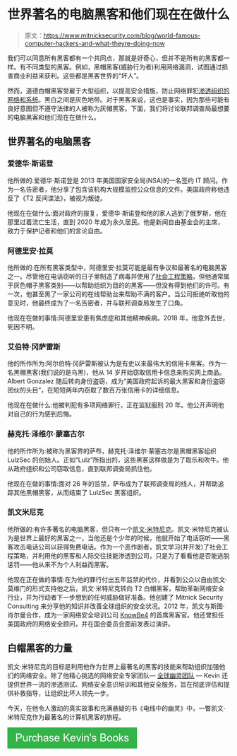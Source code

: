 # 世界著名的电脑黑客和他们现在在做什么

> 原文：<https://www.mitnicksecurity.com/blog/world-famous-computer-hackers-and-what-theyre-doing-now>

我们可以同意所有黑客都有一个共同点，那就是好奇心，但并不是所有的黑客都一样。有不同类型的黑客。例如，黑帽黑客(威胁行为者)利用网络漏洞，试图通过损害商业利益来获利。这些都是黑客世界的“坏人”。

然而，道德白帽黑客受雇于大型组织，以提高安全措施，防止网络罪犯[渗透组织的网络和系统](https://www.mitnicksecurity.com/blog/10-reasons-why-your-organization-needs-penetration-testing)。黑白之间是灰色地带。对于黑客来说，这也是事实，因为那些可能有良好意图但不遵守法律的人被称为灰帽黑客。下面，我们将讨论联邦调查局最想要的电脑黑客和他们现在在做什么。

## 世界著名的电脑黑客

### 爱德华·斯诺登

他所做的:爱德华·斯诺登是 2013 年美国国家安全局(NSA)的一名签约 IT 顾问。作为一名告密者，他分享了包含该机构大规模监控公众信息的文件。美国政府称他违反了《T2 反间谍法》，被视为叛徒。

他现在在做什么:面对政府的报复，爱德华·斯诺登和他的家人逃到了俄罗斯，他在那里过着流亡生活，直到 2020 年成为永久居民。他是新闻自由基金会的主席，致力于保护记者和他们的言论自由。

### 阿德里安·拉莫

他所做的:在所有黑客类型中，阿德里安·拉莫可能是最有争议和最著名的电脑黑客之一。尽管他在电话窃听的日子里制造了病毒并使用了[社会工程策略](https://www.mitnicksecurity.com/blog/basics-of-social-engineering-attack)，但他通常属于灰色帽子黑客类别——以帮助组织为目的的黑客——但没有得到他们的许可。有一次，他甚至黑了一家公司的在线帮助台来帮助不满的客户。当公司拒绝听取他的意见时，他最终成为了一名告密者，并与联邦调查局发生了口角。

他现在在做的事情:阿德里安患有焦虑症和其他精神疾病。2018 年，他意外去世，死因不明。

### 艾伯特·冈萨雷斯

他的所作所为:阿尔伯特·冈萨雷斯被认为是有史以来最伟大的信用卡黑客。作为一名黑帽黑客(我们说的是乌黑)，他从 14 岁开始窃取信用卡信息来购买网上商品。Albert Gonzalez 随后转向身份盗窃，成为“美国政府起诉的最大黑客和身份盗窃团伙的头目”，在短短两年内窃取了数百万张信用卡的详细信息。

他现在在做什么:他被判犯有多项网络罪行，正在监狱服刑 20 年。他公开声明他对自己的行为感到后悔。

### 赫克托·泽维尔·蒙塞古尔

他的所作所为:被称为黑客界的萨布，赫克托·泽维尔·蒙塞古尔是黑帽黑客组织 LulzSec 的创始人。正如“Lulz”所指出的，这些黑客这样做是为了取乐和吹牛。他从政府组织和公司窃取信息，直到联邦调查局抓住他。

他现在在做的事情:面对 26 年的监禁，萨布成为了联邦调查局的线人，并帮助追踪其他黑帽黑客，从而结束了 LulzSec 黑客组织。

### 凯文米尼克

他所做的:有许多著名的电脑黑客，但只有一个[凯文·米特尼克](https://www.mitnicksecurity.com/about-kevin-mitnick-mitnick-security)。凯文·米特尼克被认为是世界上最好的黑客之一，当他还是个少年的时候，他就开始了电话窃听——黑客攻击电话公司以获得免费电话。作为一个恶作剧者，凯文学习(并开发)了社会工程策略，并利用他的黑客和人际交往技能渗透到公司，只是为了看看他是否能逃脱惩罚——他从来不为个人利益而黑客。

他现在正在做的事情:在为他的罪行付出五年监禁的代价，并看到公众以自由凯文·莫维门的形式支持他之后，凯文·米特尼克转向 T2 白帽黑客，帮助革新网络安全行业，并为行动者下一步想到的任何威胁做好准备。他创建了 Mitnick Security Consulting 来分享他的知识并改善全球组织的安全状况。2012 年，凯文与斯图·肖尔曼合作，成为一家网络安全培训公司 [KnowBe4](https://www.knowbe4.com/press/kevin-mitnick-partners-with-knowbe4) 的首席黑客官。他还曾担任美国政府的网络安全顾问，并在国会委员会面前发表过演讲。

## 白帽黑客的力量

凯文·米特尼克的目标是利用他作为世界上最著名的黑客的技能来帮助组织加强他们的网络安全。除了他精心挑选的网络安全专家团队— [全球幽灵团队](https://www.mitnicksecurity.com/global-ghost-team) — Kevin 还提供世界一流的渗透测试、网络安全意识培训和其他安全服务，旨在彻底评估和提供补救指导，让组织比坏人领先一步。

今天，在他令人激动的真实故事和充满悬疑的书《电线中的幽灵》中，一瞥凯文·米特尼克作为最著名的计算机黑客的旅程。

[![Purchase Kevin's Books](img/a008896fbc45d432702d928b71899cb9.png)](https://cta-redirect.hubspot.com/cta/redirect/3875471/3a1e0176-d27f-4340-8e26-9c5127bb559e)